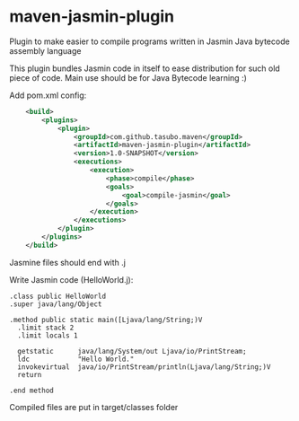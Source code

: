 maven-jasmin-plugin
===================

Plugin to make easier to compile programs written in Jasmin Java bytecode assembly language


This plugin bundles Jasmin code in itself to ease distribution for such old piece of code. Main use should be for Java Bytecode learning :)

Add pom.xml config:
```xml
    <build>
        <plugins>
            <plugin>
                <groupId>com.github.tasubo.maven</groupId>
                <artifactId>maven-jasmin-plugin</artifactId>
                <version>1.0-SNAPSHOT</version>
                <executions>
                    <execution>
                        <phase>compile</phase>
                        <goals>
                            <goal>compile-jasmin</goal>
                        </goals>
                    </execution>
                </executions>
            </plugin>
        </plugins>
    </build>
```

Jasmine files should end with .j

Write Jasmin code (HelloWorld.j):
```
.class public HelloWorld
.super java/lang/Object

.method public static main([Ljava/lang/String;)V
  .limit stack 2
  .limit locals 1

  getstatic      java/lang/System/out Ljava/io/PrintStream;
  ldc            "Hello World."
  invokevirtual  java/io/PrintStream/println(Ljava/lang/String;)V
  return

.end method
```

Compiled files are put in target/classes folder


